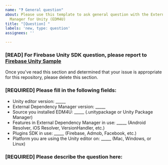 ```yaml
---
name: "❓ General question"
about: Please use this template to ask general question with the External Dependency
  Manager for Unity (EDM4U)
title: "[Question] "
labels: 'new, type: question'
assignees: ''

---
```


<!-- DO NOT DELETE
validate_template=true
template_path=.github/ISSUE_TEMPLATE/--general-question.md
-->

### [READ] For Firebase Unity SDK question, please report to [Firebase Unity Sample](https://github.com/firebase/quickstart-unity/issues/new/choose)

Once you've read this section and determined that your issue is appropriate for this repository, please delete this section.

### [REQUIRED] Please fill in the following fields:

  * Unity editor version: _____
  * External Dependency Manager version: _____
  * Source you installed EDM4U: _____ (.unitypackage or Unity Package Manager)
  * Features in External Dependency Manager in use: _____ (Android Resolver, iOS Resolver, VersionHandler, etc.)
  * Plugins SDK in use: _____ (Firebase, Admob, Facebook, etc.)
  * Platform you are using the Unity editor on: _____ (Mac, Windows, or Linux)

### [REQUIRED] Please describe the question here:
